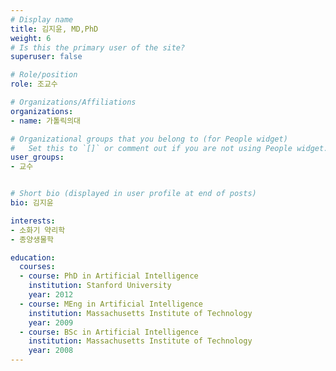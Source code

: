 ```yaml
---
# Display name
title: 김지윤, MD,PhD
weight: 6
# Is this the primary user of the site?
superuser: false

# Role/position
role: 조교수

# Organizations/Affiliations
organizations:
- name: 가톨릭의대

# Organizational groups that you belong to (for People widget)
#   Set this to `[]` or comment out if you are not using People widget.
user_groups:
- 교수


# Short bio (displayed in user profile at end of posts)
bio: 김지윤

interests:
- 소화기 약리학
- 종양생물학

education:
  courses:
  - course: PhD in Artificial Intelligence
    institution: Stanford University
    year: 2012
  - course: MEng in Artificial Intelligence
    institution: Massachusetts Institute of Technology
    year: 2009
  - course: BSc in Artificial Intelligence
    institution: Massachusetts Institute of Technology
    year: 2008
---
```

